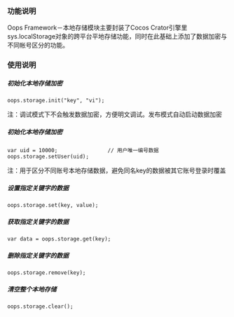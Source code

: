 ### 功能说明
Oops Framework－本地存储模块主要封装了Cocos Crator引擎里sys.localStorage对象的跨平台平地存储功能，同时在此基础上添加了数据加密与不同帐号区分的功能。

### 使用说明
##### 初始化本地存储加密
```
oops.storage.init("key", "vi");
```
注：调试模式下不会触发数据加密，方便明文调试。发布模式自动启动数据加密

##### 初始化本地存储加密
```
var uid = 10000;                // 用户唯一编号数据
oops.storage.setUser(uid);
```
注：用于区分不同账号本地存储数据，避免同名key的数据被其它账号登录时覆盖

##### 设置指定关键字的数据
```
oops.storage.set(key, value);
```

##### 获取指定关键字的数据
```
var data = oops.storage.get(key);
```

##### 删除指定关键字的数据
```
oops.storage.remove(key);
```

##### 清空整个本地存储
```
oops.storage.clear();
```


